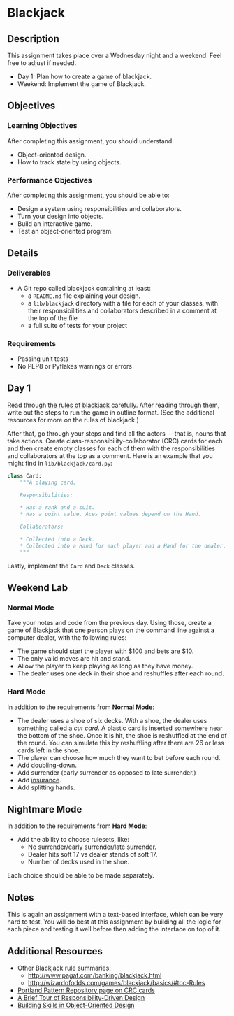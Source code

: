 # Blackjack

## Description

This assignment takes place over a Wednesday night and a weekend. Feel free to adjust if needed.

* Day 1: Plan how to create a game of blackjack.
* Weekend: Implement the game of Blackjack.

## Objectives

### Learning Objectives

After completing this assignment, you should understand:

* Object-oriented design.
* How to track state by using objects.

### Performance Objectives

After completing this assignment, you should be able to:

* Design a system using responsibilities and collaborators.
* Turn your design into objects.
* Build an interactive game.
* Test an object-oriented program.

## Details

### Deliverables

* A Git repo called blackjack containing at least:
  * a `README.md` file explaining your design.
  * a `lib/blackjack` directory with a file for each of your classes, with their responsibilities and collaborators described in a comment at the top of the file
  * a full suite of tests for your project

### Requirements  

* Passing unit tests
* No PEP8 or Pyflakes warnings or errors

## Day 1

Read through [the rules of blackjack](https://en.wikipedia.org/wiki/Blackjack) carefully. After reading through them, write out the steps to run the game in outline format. (See the additional resources for more on the rules of blackjack.)

After that, go through your steps and find all the actors -- that is, nouns that take actions. Create class-responsibility-collaborator (CRC) cards for each and then create empty classes for each of them with the responsibilities and collaborators at the top as a comment. Here is an example that you might find in `lib/blackjack/card.py`:

```py
class Card:
    """A playing card.

    Responsibilities:

    * Has a rank and a suit.
    * Has a point value. Aces point values depend on the Hand.

    Collaborators:

    * Collected into a Deck.
    * Collected into a Hand for each player and a Hand for the dealer.
    """  
```

Lastly, implement the `Card` and `Deck` classes.

## Weekend Lab

### Normal Mode

Take your notes and code from the previous day. Using those, create a game of Blackjack that one person plays on the command line against a
computer dealer, with the following rules:

* The game should start the player with $100 and bets are $10.
* The only valid moves are hit and stand.
* Allow the player to keep playing as long as they have money.
* The dealer uses one deck in their shoe and reshuffles after each round.

### Hard Mode

In addition to the requirements from **Normal Mode**:

* The dealer uses a shoe of six decks. With a shoe, the dealer uses something called a _cut card_. A plastic card is inserted somewhere near the bottom of the shoe. Once it is hit, the shoe is reshuffled at the end of the round. You can simulate this by reshuffling after there are 26 or less cards left in the shoe.
* The player can choose how much they want to bet before each round.
* Add doubling-down.
* Add surrender (early surrender as opposed to late surrender.)
* Add [insurance](https://en.wikipedia.org/wiki/Blackjack#Insurance).
* Add splitting hands.

## Nightmare Mode

In addition to the requirements from **Hard Mode**:

* Add the ability to choose rulesets, like:
  * No surrender/early surrender/late surrender.
  * Dealer hits soft 17 vs dealer stands of soft 17.
  * Number of decks used in the shoe.

Each choice should be able to be made separately.

## Notes

This is again an assignment with a text-based interface, which can be very hard to test. You will do best at this assignment by building all the logic for each piece and testing it well before then adding the interface on top of it.

## Additional Resources

* Other Blackjack rule summaries:
  * http://www.pagat.com/banking/blackjack.html
  * http://wizardofodds.com/games/blackjack/basics/#toc-Rules
* [Portland Pattern Repository page on CRC cards](http://c2.com/cgi/wiki?CrcCard)
* [A Brief Tour of Responsibility-Driven Design](http://www.wirfs-brock.com/PDFs/A_Brief-Tour-of-RDD.pdf)
* [Building Skills in Object-Oriented Design](http://www.itmaybeahack.com/book/oodesign-python-2.1/html/index.html)